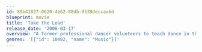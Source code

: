 ```yaml
---
id: 89b41827-0620-4e62-88db-9539deccaa6d
blueprint: movie
title: 'Take the Lead'
release_date: '2006-03-17'
overview: "A former professional dancer volunteers to teach dance in the New York public school system and, while his background first clashes with his students' tastes, together they create a completely new style of dance. Based on the story of ballroom dancer, Pierre Dulane."
genres: '[{"id": 10402, "name": "Music"}]'
---
```


